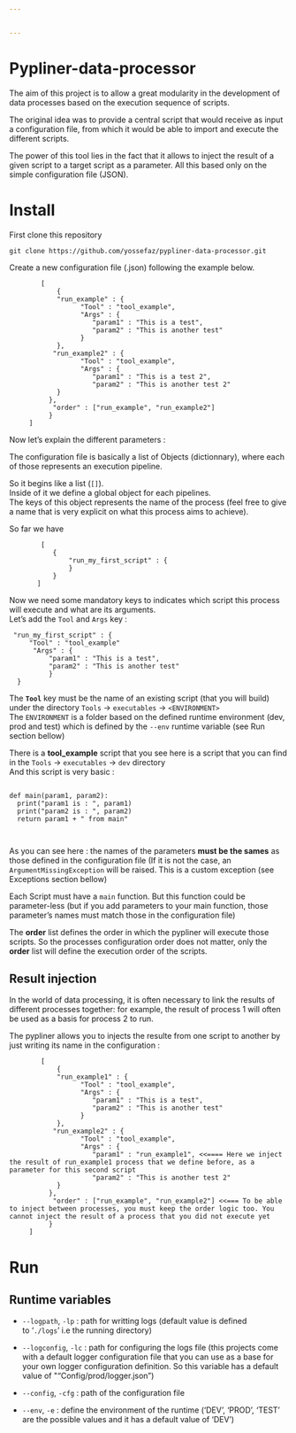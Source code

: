 ```yaml
---


---
```


<h1 id="pypliner-data-processor">Pypliner-data-processor</h1>
<p>The aim of this project is to allow a great modularity in the development of data processes based on the execution sequence of scripts.</p>
<p>The original idea was to provide a central script that would receive as input a configuration file, from which it would be able to import and execute the different scripts.</p>
<p>The power of this tool lies in the fact that it allows to inject the result of a given script to a target script as a parameter. All this based only on the simple configuration file (JSON).</p>
<h1 id="install">Install</h1>
<p>First clone this repository</p>
<pre><code>git clone https://github.com/yossefaz/pypliner-data-processor.git
</code></pre>
<p>Create a new configuration file (.json) following the example below.</p>
<pre class=" language-json"><code class="prism  language-json">        <span class="token punctuation">[</span>  
            <span class="token punctuation">{</span>  
            <span class="token string">"run_example"</span> <span class="token punctuation">:</span> <span class="token punctuation">{</span>  
                  <span class="token string">"Tool"</span> <span class="token punctuation">:</span> <span class="token string">"tool_example"</span><span class="token punctuation">,</span>  
                  <span class="token string">"Args"</span> <span class="token punctuation">:</span> <span class="token punctuation">{</span>  
                     <span class="token string">"param1"</span> <span class="token punctuation">:</span> <span class="token string">"This is a test"</span><span class="token punctuation">,</span>  
                     <span class="token string">"param2"</span> <span class="token punctuation">:</span> <span class="token string">"This is another test"</span>  
                  <span class="token punctuation">}</span>  
            <span class="token punctuation">}</span><span class="token punctuation">,</span>  
           <span class="token string">"run_example2"</span> <span class="token punctuation">:</span> <span class="token punctuation">{</span>  
                  <span class="token string">"Tool"</span> <span class="token punctuation">:</span> <span class="token string">"tool_example"</span><span class="token punctuation">,</span>  
                  <span class="token string">"Args"</span> <span class="token punctuation">:</span> <span class="token punctuation">{</span>  
                     <span class="token string">"param1"</span> <span class="token punctuation">:</span> <span class="token string">"This is a test 2"</span><span class="token punctuation">,</span>  
                     <span class="token string">"param2"</span> <span class="token punctuation">:</span> <span class="token string">"This is another test 2"</span>  
            <span class="token punctuation">}</span>  
          <span class="token punctuation">}</span><span class="token punctuation">,</span>  
           <span class="token string">"order"</span> <span class="token punctuation">:</span> <span class="token punctuation">[</span><span class="token string">"run_example"</span><span class="token punctuation">,</span> <span class="token string">"run_example2"</span><span class="token punctuation">]</span>  
          <span class="token punctuation">}</span>
     <span class="token punctuation">]</span>
</code></pre>
<p>Now let’s explain the different parameters :</p>
<p>The configuration file is basically a list of Objects (dictionnary), where each of those represents an execution pipeline.</p>
<p>So it begins like a list (<code>[]</code>).<br>
Inside of it we define a global object for each pipelines.<br>
The keys of this object represents the name of the process (feel free to give a name that is very explicit on what this process aims to achieve).</p>
<p>So far we have</p>
<pre class=" language-json"><code class="prism  language-json">        <span class="token punctuation">[</span>
           <span class="token punctuation">{</span>
	           <span class="token string">"run_my_first_script"</span> <span class="token punctuation">:</span> <span class="token punctuation">{</span>
	           <span class="token punctuation">}</span>
           <span class="token punctuation">}</span>
       <span class="token punctuation">]</span>
</code></pre>
<p>Now we need some mandatory keys to indicates which script this process will execute and what are its arguments.<br>
Let’s add the <code>Tool</code> and <code>Args</code> key :</p>
<pre class=" language-json"><code class="prism  language-json"> <span class="token string">"run_my_first_script"</span> <span class="token punctuation">:</span> <span class="token punctuation">{</span>
     <span class="token string">"Tool"</span> <span class="token punctuation">:</span> <span class="token string">"tool_example"</span>
      <span class="token string">"Args"</span> <span class="token punctuation">:</span> <span class="token punctuation">{</span>  
          <span class="token string">"param1"</span> <span class="token punctuation">:</span> <span class="token string">"This is a test"</span><span class="token punctuation">,</span>  
          <span class="token string">"param2"</span> <span class="token punctuation">:</span> <span class="token string">"This is another test"</span>  
          <span class="token punctuation">}</span>  
  <span class="token punctuation">}</span>
</code></pre>
<p>The <strong><code>Tool</code></strong>  key must be the name of an existing script (that you will build) under the directory <code>Tools</code> -&gt; <code>executables</code> -&gt; <code>&lt;ENVIRONMENT&gt;</code><br>
The <code>ENVIRONMENT</code> is a folder based on the defined runtime environment (dev, prod and test) which is defined by the <code>--env</code> runtime variable (see Run section bellow)</p>
<p>There is a <strong>tool_example</strong> script that you see here is a script that you can find in the <code>Tools</code> -&gt; <code>executables</code> -&gt; <code>dev</code> directory<br>
And this script is very basic :</p>
<pre class=" language-python"><code class="prism  language-python">
<span class="token keyword">def</span> <span class="token function">main</span><span class="token punctuation">(</span>param1<span class="token punctuation">,</span> param2<span class="token punctuation">)</span><span class="token punctuation">:</span>  
  <span class="token keyword">print</span><span class="token punctuation">(</span><span class="token string">"param1 is : "</span><span class="token punctuation">,</span> param1<span class="token punctuation">)</span>  
  <span class="token keyword">print</span><span class="token punctuation">(</span><span class="token string">"param2 is : "</span><span class="token punctuation">,</span> param2<span class="token punctuation">)</span>  
  <span class="token keyword">return</span> param1 <span class="token operator">+</span> <span class="token string">" from main"</span>

</code></pre>
<p>As you can see here : the names of the parameters <strong>must be the sames</strong> as those defined in the configuration file (If it is not the case, an <code>ArgumentMissingException</code> will be raised. This is a custom exception (see Exceptions section bellow)</p>
<p>Each Script must have a <code>main</code> function. But this function could be parameter-less (but if you add parameters to your main function, those parameter’s names must match those in the configuration file)</p>
<p>The <strong>order</strong> list  defines the order in which the pypliner will execute those scripts. So the processes configuration order does not matter, only the <strong>order</strong> list will define the execution order of the scripts.</p>
<h2 id="result-injection">Result injection</h2>
<p>In the world of data processing, it is often necessary to link the results of different processes together: for example, the result of process 1 will often be used as a basis for process 2 to run.</p>
<p>The pypliner allows you to injects the resulte from one script to another by just writing its name in the configuration :</p>
<pre class=" language-json"><code class="prism  language-json">        <span class="token punctuation">[</span>  
            <span class="token punctuation">{</span>  
            <span class="token string">"run_example1"</span> <span class="token punctuation">:</span> <span class="token punctuation">{</span>  
                  <span class="token string">"Tool"</span> <span class="token punctuation">:</span> <span class="token string">"tool_example"</span><span class="token punctuation">,</span>  
                  <span class="token string">"Args"</span> <span class="token punctuation">:</span> <span class="token punctuation">{</span>  
                     <span class="token string">"param1"</span> <span class="token punctuation">:</span> <span class="token string">"This is a test"</span><span class="token punctuation">,</span>  
                     <span class="token string">"param2"</span> <span class="token punctuation">:</span> <span class="token string">"This is another test"</span>  
                  <span class="token punctuation">}</span>  
            <span class="token punctuation">}</span><span class="token punctuation">,</span>  
           <span class="token string">"run_example2"</span> <span class="token punctuation">:</span> <span class="token punctuation">{</span>  
                  <span class="token string">"Tool"</span> <span class="token punctuation">:</span> <span class="token string">"tool_example"</span><span class="token punctuation">,</span>   
                  <span class="token string">"Args"</span> <span class="token punctuation">:</span> <span class="token punctuation">{</span>  
                     <span class="token string">"param1"</span> <span class="token punctuation">:</span> <span class="token string">"run_example1"</span><span class="token punctuation">,</span> <span class="token operator">&lt;&lt;=</span><span class="token operator">===</span> Here we inject the result <span class="token keyword">of</span> run_example1 process that we define before<span class="token punctuation">,</span> <span class="token keyword">as</span> a parameter <span class="token keyword">for</span> <span class="token keyword">this</span> second script 
                     <span class="token string">"param2"</span> <span class="token punctuation">:</span> <span class="token string">"This is another test 2"</span>  
            <span class="token punctuation">}</span>  
          <span class="token punctuation">}</span><span class="token punctuation">,</span>  
           <span class="token string">"order"</span> <span class="token punctuation">:</span> <span class="token punctuation">[</span><span class="token string">"run_example"</span><span class="token punctuation">,</span> <span class="token string">"run_example2"</span><span class="token punctuation">]</span> <span class="token operator">&lt;&lt;=</span><span class="token operator">==</span> To be able to inject between processes<span class="token punctuation">,</span> you must keep the order logic too<span class="token punctuation">.</span> You cannot inject the result <span class="token keyword">of</span> a process that you did not execute yet 
          <span class="token punctuation">}</span>
     <span class="token punctuation">]</span>
</code></pre>
<h1 id="run">Run</h1>
<h2 id="runtime-variables">Runtime variables</h2>
<ul>
<li>
<p><code>--logpath</code>, <code>-lp</code> : path for writting logs (default value is defined<br>
to 	‘<code>./logs</code>’ i.e the running directory)</p>
</li>
<li>
<p><code>--logconfig</code>, <code>-lc</code> : path for configuring the logs file (this projects come with a default logger configuration file that you can use as a base for your own logger configuration definition. So this variable has a default value of "“Config/prod/logger.json”)</p>
</li>
<li>
<p><code>--config</code>, <code>-cfg</code> : path of the configuration file</p>
</li>
<li>
<p><code>--env</code>, <code>-e</code> : define the environment of the runtime (‘DEV’, ‘PROD’, ‘TEST’ are the possible values and it has a default value of ‘DEV’)</p>
</li>
</ul>

